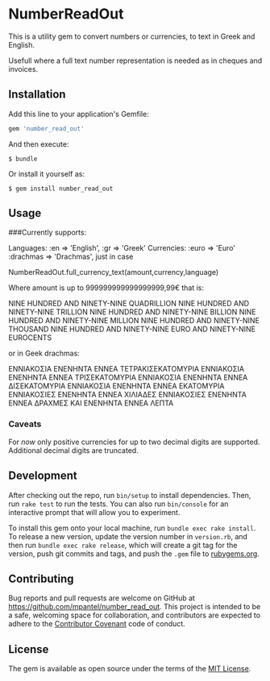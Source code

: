 # NumberReadOut

This is a utility gem to convert numbers or currencies, to text in Greek and English.

Usefull where a full text number representation is needed as in cheques and invoices.

## Installation

Add this line to your application's Gemfile:

```ruby
gem 'number_read_out'
```

And then execute:

    $ bundle

Or install it yourself as:

    $ gem install number_read_out

## Usage

###Currently supports:

Languages:
    :en => 'English',
    :gr => 'Greek'
Currencies:
    :euro => 'Euro'
    :drachmas => 'Drachmas', just in case


NumberReadOut.full_currency_text(amount,currency,language)

Where amount is up to 999999999999999999,99€ that is:

NINE HUNDRED AND NINETY-NINE QUADRILLION
NINE HUNDRED AND NINETY-NINE TRILLION
NINE HUNDRED AND NINETY-NINE BILLION
NINE HUNDRED AND NINETY-NINE MILLION
NINE HUNDRED AND NINETY-NINE THOUSAND
NINE HUNDRED AND NINETY-NINE EURO
AND
NINETY-NINE EUROCENTS

or in Geek drachmas:

ΕΝΝΙΑΚΟΣΙΑ ΕΝΕΝΗΝΤΑ ΕΝΝΕΑ ΤΕΤΡΑΚΙΣΕΚΑΤΟΜΥΡΙΑ
ΕΝΝΙΑΚΟΣΙΑ ΕΝΕΝΗΝΤΑ ΕΝΝΕΑ ΤΡΙΣΕΚΑΤΟΜΥΡΙΑ
ΕΝΝΙΑΚΟΣΙΑ ΕΝΕΝΗΝΤΑ ΕΝΝΕΑ ΔΙΣΕΚΑΤΟΜΥΡΙΑ
ΕΝΝΙΑΚΟΣΙΑ ΕΝΕΝΗΝΤΑ ΕΝΝΕΑ ΕΚΑΤΟΜΥΡΙΑ
ΕΝΝΙΑΚΟΣΙEΣ ΕΝΕΝΗΝΤΑ ΕΝΝΕΑ ΧΙΛΙΑΔΕΣ
ΕΝΝΙΑΚΟΣΙEΣ ΕΝΕΝΗΝΤΑ ΕΝΝΕΑ ΔΡΑΧΜΕΣ
ΚΑΙ
ΕΝΕΝΗΝΤΑ ΕΝΝΕΑ ΛΕΠΤΑ


### Caveats

For _now_ only positive currencies for up to two decimal digits are supported. Additional decimal digits are truncated.

## Development

After checking out the repo, run `bin/setup` to install dependencies. Then, run `rake test` to run the tests. You can also run `bin/console` for an interactive prompt that will allow you to experiment.

To install this gem onto your local machine, run `bundle exec rake install`. To release a new version, update the version number in `version.rb`, and then run `bundle exec rake release`, which will create a git tag for the version, push git commits and tags, and push the `.gem` file to [rubygems.org](https://rubygems.org).

## Contributing

Bug reports and pull requests are welcome on GitHub at https://github.com/mpantel/number_read_out. This project is intended to be a safe, welcoming space for collaboration, and contributors are expected to adhere to the [Contributor Covenant](http://contributor-covenant.org) code of conduct.


## License

The gem is available as open source under the terms of the [MIT License](http://opensource.org/licenses/MIT).

